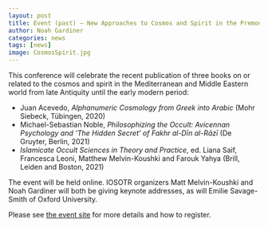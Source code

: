 ```yaml
---
layout: post
title: Event (past) — New Approaches to Cosmos and Spirit in the Premodern World, The Warburg Institute, July 9-10 2021
author: Noah Gardiner
categories: news
tags: [news]
image: CosmosSpirit.jpg
---
```

This conference will celebrate the recent publication of three books on or related to the cosmos and spirit in the Mediterranean and Middle Eastern world from late Antiquity until the early modern period: 

- Juan Acevedo, *Alphanumeric Cosmology from Greek into Arabic* (Mohr Siebeck, Tübingen, 2020)
- Michael-Sebastian Noble, *Philosophizing the Occult: Avicennan Psychology and ‘The Hidden Secret’ of Fakhr al-Dīn al-Rāzī* (De Gruyter, Berlin, 2021)
- *Islamicate Occult Sciences in Theory and Practice*, ed. Liana Saif, Francesca Leoni, Matthew Melvin-Koushki and Farouk Yahya (Brill, Leiden and Boston, 2021)

The event will be held online. IOSOTR organizers Matt Melvin-Koushki and Noah Gardiner will both be giving keynote addresses, as will Emilie Savage-Smith of Oxford University.

Please see [the event site](https://warburg.sas.ac.uk/events/event/24440) for more details and how to register.
